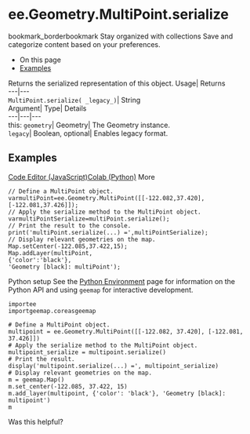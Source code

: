  
#  ee.Geometry.MultiPoint.serialize 
bookmark_borderbookmark Stay organized with collections  Save and categorize content based on your preferences.
  * On this page
  * [Examples](https://developers.google.com/earth-engine/apidocs/ee-geometry-multipoint-serialize#examples)


Returns the serialized representation of this object. 
Usage| Returns  
---|---  
`MultiPoint.serialize( _legacy_)`| String  
Argument| Type| Details  
---|---|---  
this: `geometry`| Geometry| The Geometry instance.  
`legacy`| Boolean, optional| Enables legacy format.  
## Examples
[Code Editor (JavaScript)](https://developers.google.com/earth-engine/apidocs/ee-geometry-multipoint-serialize#code-editor-javascript-sample)[Colab (Python)](https://developers.google.com/earth-engine/apidocs/ee-geometry-multipoint-serialize#colab-python-sample) More
```
// Define a MultiPoint object.
varmultiPoint=ee.Geometry.MultiPoint([[-122.082,37.420],[-122.081,37.426]]);
// Apply the serialize method to the MultiPoint object.
varmultiPointSerialize=multiPoint.serialize();
// Print the result to the console.
print('multiPoint.serialize(...) =',multiPointSerialize);
// Display relevant geometries on the map.
Map.setCenter(-122.085,37.422,15);
Map.addLayer(multiPoint,
{'color':'black'},
'Geometry [black]: multiPoint');
```
Python setup
See the [ Python Environment](https://developers.google.com/earth-engine/guides/python_install) page for information on the Python API and using `geemap` for interactive development.
```
importee
importgeemap.coreasgeemap
```
```
# Define a MultiPoint object.
multipoint = ee.Geometry.MultiPoint([[-122.082, 37.420], [-122.081, 37.426]])
# Apply the serialize method to the MultiPoint object.
multipoint_serialize = multipoint.serialize()
# Print the result.
display('multipoint.serialize(...) =', multipoint_serialize)
# Display relevant geometries on the map.
m = geemap.Map()
m.set_center(-122.085, 37.422, 15)
m.add_layer(multipoint, {'color': 'black'}, 'Geometry [black]: multipoint')
m
```

Was this helpful?
